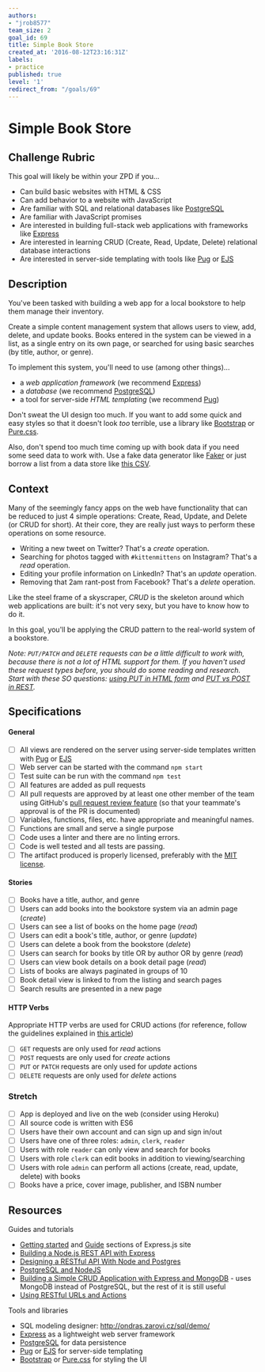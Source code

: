 ```yaml
---
authors:
- "jrob8577"
team_size: 2
goal_id: 69
title: Simple Book Store
created_at: '2016-08-12T23:16:31Z'
labels:
- practice
published: true
level: '1'
redirect_from: "/goals/69"
---
```


# Simple Book Store

## Challenge Rubric

This goal will likely be within your ZPD if you...

- Can build basic websites with HTML & CSS
- Can add behavior to a website with JavaScript
- Are familiar with SQL and relational databases like [PostgreSQL][]
- Are familiar with JavaScript promises
- Are interested in building full-stack web applications with frameworks like [Express][]
- Are interested in learning CRUD (Create, Read, Update, Delete) relational database interactions
- Are interested in server-side templating with tools like [Pug][] or [EJS][]

## Description

You've been tasked with building a web app for a local bookstore to help them manage their inventory.

Create a simple content management system that allows users to view, add, delete, and update books. Books entered in the system can be viewed in a list, as a single entry on its own page, or searched for using basic searches (by title, author, or genre).

To implement this system, you'll need to use (among other things)...

- a _web application framework_ (we recommend [Express][])
- a _database_ (we recommend [PostgreSQL][])
- a tool for server-side _HTML templating_ (we recommend [Pug][])

Don't sweat the UI design too much. If you want to add some quick and easy styles so that it doesn't look _too_ terrible, use a library like [Bootstrap][] or [Pure.css][pure-css].

Also, don't spend too much time coming up with book data if you need some seed data to work with. Use a fake data generator like [Faker](https://github.com/marak/Faker.js/) or just borrow a list from a data store like [this CSV](https://gist.github.com/jaidevd/23aef12e9bf56c618c41).

## Context

Many of the seemingly fancy apps on the web have functionality that can be reduced to just 4 simple operations: Create, Read, Update, and Delete (or CRUD for short). At their core, they are really just ways to perform these operations on some resource.

- Writing a new tweet on Twitter? That's a _create_ operation.
- Searching for photos tagged with `#kittenmittens` on Instagram? That's a _read_ operation.
- Editing your profile information on LinkedIn? That's an _update_ operation.
- Removing that 2am rant-post from Facebook? That's a _delete_ operation.

Like the steel frame of a skyscraper, _CRUD_ is the skeleton around which web applications are built: it's not very sexy, but you have to know how to do it.

In this goal, you'll be applying the CRUD pattern to the real-world system of a bookstore.

_Note: `PUT/PATCH` and `DELETE` requests can be a little difficult to work with, because there is not a lot of HTML support for them. If you haven't used these request types before, you should do some reading and research. Start with these SO questions: [using PUT in HTML form](http://stackoverflow.com/questions/8054165/using-put-method-in-html-form) and [PUT vs POST in REST](http://stackoverflow.com/questions/630453/put-vs-post-in-rest)._

## Specifications

#### General
- [ ] All views are rendered on the server using server-side templates written with [Pug][] or [EJS][]
- [ ] Web server can be started with the command `npm start`
- [ ] Test suite can be run with the command `npm test`
- [ ] All features are added as pull requests
- [ ] All pull requests are approved by at least one other member of the team using GitHub's [pull request review feature](https://help.github.com/articles/about-pull-request-reviews/) (so that your teammate's approval is of the PR is documented)
- [ ] Variables, functions, files, etc. have appropriate and meaningful names.
- [ ] Functions are small and serve a single purpose
- [ ] Code uses a linter and there are no linting errors.
- [ ] Code is well tested and all tests are passing.
- [ ] The artifact produced is properly licensed, preferably with the [MIT license](https://opensource.org/licenses/MIT).

#### Stories
- [ ] Books have a title, author, and genre
- [ ] Users can add books into the bookstore system via an admin page (_create_)
- [ ] Users can see a list of books on the home page (_read_)
- [ ] Users can edit a book's title, author, or genre (_update_)
- [ ] Users can delete a book from the bookstore (_delete_)
- [ ] Users can search for books by title OR by author OR by genre (_read_)
- [ ] Users can view book details on a book detail page (_read_)
- [ ] Lists of books are always paginated in groups of 10
- [ ] Book detail view is linked to from the listing and search pages
- [ ] Search results are presented in a new page

#### HTTP Verbs
Appropriate HTTP verbs are used for CRUD actions (for reference, follow the guidelines explained in [this article](http://www.vinaysahni.com/best-practices-for-a-pragmatic-restful-api#restful))
- [ ] `GET` requests are only used for _read_ actions
- [ ] `POST` requests are only used for _create_ actions
- [ ] `PUT` or `PATCH` requests are only used for _update_ actions
- [ ] `DELETE` requests are only used for _delete_ actions

### Stretch

- [ ] App is deployed and live on the web (consider using Heroku)
- [ ] All source code is written with ES6
- [ ] Users have their own account and can sign up and sign in/out
- [ ] Users have one of three roles: `admin`, `clerk`, `reader`
- [ ] Users with role `reader` can only view and search for books
- [ ] Users with role `clerk` can edit books in addition to viewing/searching
- [ ] Users with role `admin` can perform all actions (create, read, update, delete) with books
- [ ] Books have a price, cover image, publisher, and ISBN number

## Resources

Guides and tutorials

- [Getting started](https://expressjs.com/en/starter/installing.html) and [Guide](https://expressjs.com/en/guide/routing.html) sections of Express.js site
- [Building a Node.js REST API with Express](https://medium.com/@jeffandersen/building-a-node-js-rest-api-with-express-46b0901f29b6#.qlp1sijze)
- [Designing a RESTful API With Node and Postgres](http://mherman.org/blog/2016/03/13/designing-a-restful-api-with-node-and-postgres/)
- [PostgreSQL and NodeJS](http://mherman.org/blog/2015/02/12/postgresql-and-nodejs/)
- [Building a Simple CRUD Application with Express and MongoDB](https://zellwk.com/blog/crud-express-mongodb/) - uses MongoDB instead of PostgreSQL, but the rest of it is still useful
- [Using RESTful URLs and Actions](http://www.vinaysahni.com/best-practices-for-a-pragmatic-restful-api#restful)

Tools and libraries

- SQL modeling designer: http://ondras.zarovi.cz/sql/demo/
- [Express][] as a lightweight web server framework
- [PostgreSQL][] for data persistence
- [Pug][] or [EJS][] for server-side templating
- [Bootstrap][] or [Pure.css][pure-css] for styling the UI

[express]: http://expressjs.com/
[postgresql]: https://www.postgresql.org/
[pug]: https://pugjs.org/
[ejs]: http://www.embeddedjs.com/
[bootstrap]: http://getbootstrap.com/
[pure-css]: https://purecss.io/
